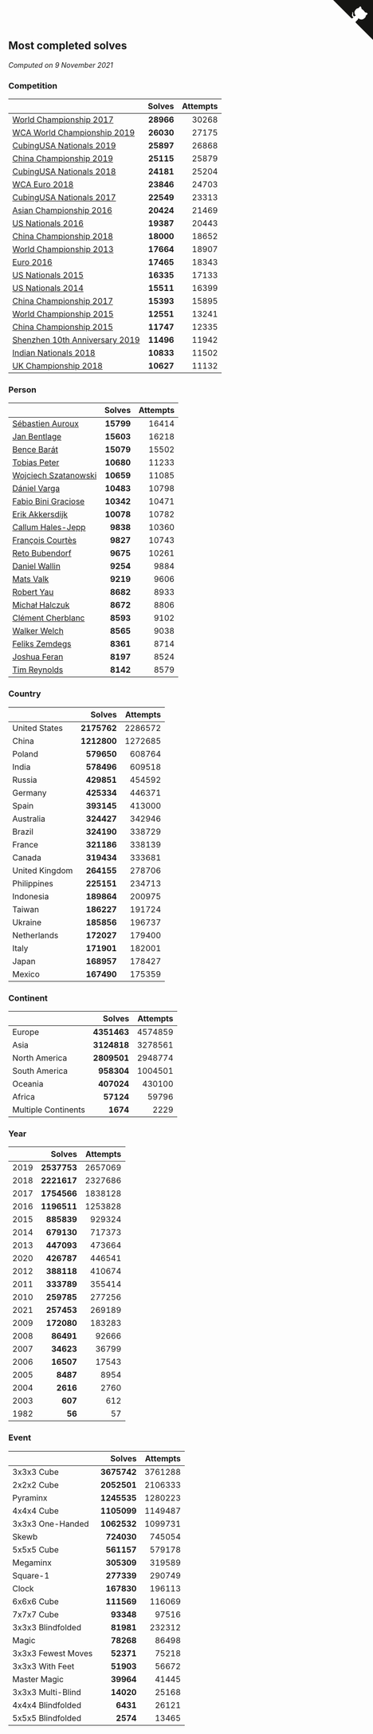 ## Most completed solves

*Computed on  9 November 2021*


### Competition

|  | Solves | Attempts |
| :--- | ---: | ---: |
| [World Championship 2017](https://www.worldcubeassociation.org/competitions/WC2017) | **28966** | 30268 |
| [WCA World Championship 2019](https://www.worldcubeassociation.org/competitions/WC2019) | **26030** | 27175 |
| [CubingUSA Nationals 2019](https://www.worldcubeassociation.org/competitions/CubingUSANationals2019) | **25897** | 26868 |
| [China Championship 2019](https://www.worldcubeassociation.org/competitions/ChinaChampionship2019) | **25115** | 25879 |
| [CubingUSA Nationals 2018](https://www.worldcubeassociation.org/competitions/CubingUSANationals2018) | **24181** | 25204 |
| [WCA Euro 2018](https://www.worldcubeassociation.org/competitions/Euro2018) | **23846** | 24703 |
| [CubingUSA Nationals 2017](https://www.worldcubeassociation.org/competitions/CubingUSANationals2017) | **22549** | 23313 |
| [Asian Championship 2016](https://www.worldcubeassociation.org/competitions/AsianChampionship2016) | **20424** | 21469 |
| [US Nationals 2016](https://www.worldcubeassociation.org/competitions/USNationals2016) | **19387** | 20443 |
| [China Championship 2018](https://www.worldcubeassociation.org/competitions/ChinaChampionship2018) | **18000** | 18652 |
| [World Championship 2013](https://www.worldcubeassociation.org/competitions/WC2013) | **17664** | 18907 |
| [Euro 2016](https://www.worldcubeassociation.org/competitions/Euro2016) | **17465** | 18343 |
| [US Nationals 2015](https://www.worldcubeassociation.org/competitions/USNationals2015) | **16335** | 17133 |
| [US Nationals 2014](https://www.worldcubeassociation.org/competitions/USNationals2014) | **15511** | 16399 |
| [China Championship 2017](https://www.worldcubeassociation.org/competitions/ChinaChampionship2017) | **15393** | 15895 |
| [World Championship 2015](https://www.worldcubeassociation.org/competitions/WC2015) | **12551** | 13241 |
| [China Championship 2015](https://www.worldcubeassociation.org/competitions/ChinaChampionship2015) | **11747** | 12335 |
| [Shenzhen 10th Anniversary 2019](https://www.worldcubeassociation.org/competitions/Shenzhen10thAnniversary2019) | **11496** | 11942 |
| [Indian Nationals 2018](https://www.worldcubeassociation.org/competitions/IndianNationals2018) | **10833** | 11502 |
| [UK Championship 2018](https://www.worldcubeassociation.org/competitions/UKC2018) | **10627** | 11132 |

### Person

|  | Solves | Attempts |
| :--- | ---: | ---: |
| [Sébastien Auroux](https://www.worldcubeassociation.org/persons/2008AURO01) | **15799** | 16414 |
| [Jan Bentlage](https://www.worldcubeassociation.org/persons/2010BENT01) | **15603** | 16218 |
| [Bence Barát](https://www.worldcubeassociation.org/persons/2008BARA01) | **15079** | 15502 |
| [Tobias Peter](https://www.worldcubeassociation.org/persons/2014PETE03) | **10680** | 11233 |
| [Wojciech Szatanowski](https://www.worldcubeassociation.org/persons/2011SZAT01) | **10659** | 11085 |
| [Dániel Varga](https://www.worldcubeassociation.org/persons/2008VARG01) | **10483** | 10798 |
| [Fabio Bini Graciose](https://www.worldcubeassociation.org/persons/2010GRAC02) | **10342** | 10471 |
| [Erik Akkersdijk](https://www.worldcubeassociation.org/persons/2005AKKE01) | **10078** | 10782 |
| [Callum Hales-Jepp](https://www.worldcubeassociation.org/persons/2012HALE01) | **9838** | 10360 |
| [François Courtès](https://www.worldcubeassociation.org/persons/2008COUR01) | **9827** | 10743 |
| [Reto Bubendorf](https://www.worldcubeassociation.org/persons/2012BUBE01) | **9675** | 10261 |
| [Daniel Wallin](https://www.worldcubeassociation.org/persons/2013WALL03) | **9254** | 9884 |
| [Mats Valk](https://www.worldcubeassociation.org/persons/2007VALK01) | **9219** | 9606 |
| [Robert Yau](https://www.worldcubeassociation.org/persons/2009YAUR01) | **8682** | 8933 |
| [Michał Halczuk](https://www.worldcubeassociation.org/persons/2006HALC01) | **8672** | 8806 |
| [Clément Cherblanc](https://www.worldcubeassociation.org/persons/2014CHER05) | **8593** | 9102 |
| [Walker Welch](https://www.worldcubeassociation.org/persons/2011WELC01) | **8565** | 9038 |
| [Feliks Zemdegs](https://www.worldcubeassociation.org/persons/2009ZEMD01) | **8361** | 8714 |
| [Joshua Feran](https://www.worldcubeassociation.org/persons/2011FERA01) | **8197** | 8524 |
| [Tim Reynolds](https://www.worldcubeassociation.org/persons/2005REYN01) | **8142** | 8579 |

### Country

|  | Solves | Attempts |
| :--- | ---: | ---: |
| United States | **2175762** | 2286572 |
| China | **1212800** | 1272685 |
| Poland | **579650** | 608764 |
| India | **578496** | 609518 |
| Russia | **429851** | 454592 |
| Germany | **425334** | 446371 |
| Spain | **393145** | 413000 |
| Australia | **324427** | 342946 |
| Brazil | **324190** | 338729 |
| France | **321186** | 338139 |
| Canada | **319434** | 333681 |
| United Kingdom | **264155** | 278706 |
| Philippines | **225151** | 234713 |
| Indonesia | **189864** | 200975 |
| Taiwan | **186227** | 191724 |
| Ukraine | **185856** | 196737 |
| Netherlands | **172027** | 179400 |
| Italy | **171901** | 182001 |
| Japan | **168957** | 178427 |
| Mexico | **167490** | 175359 |

### Continent

|  | Solves | Attempts |
| :--- | ---: | ---: |
| Europe | **4351463** | 4574859 |
| Asia | **3124818** | 3278561 |
| North America | **2809501** | 2948774 |
| South America | **958304** | 1004501 |
| Oceania | **407024** | 430100 |
| Africa | **57124** | 59796 |
| Multiple Continents | **1674** | 2229 |

### Year

|  | Solves | Attempts |
| :--- | ---: | ---: |
| 2019 | **2537753** | 2657069 |
| 2018 | **2221617** | 2327686 |
| 2017 | **1754566** | 1838128 |
| 2016 | **1196511** | 1253828 |
| 2015 | **885839** | 929324 |
| 2014 | **679130** | 717373 |
| 2013 | **447093** | 473664 |
| 2020 | **426787** | 446541 |
| 2012 | **388118** | 410674 |
| 2011 | **333789** | 355414 |
| 2010 | **259785** | 277256 |
| 2021 | **257453** | 269189 |
| 2009 | **172080** | 183283 |
| 2008 | **86491** | 92666 |
| 2007 | **34623** | 36799 |
| 2006 | **16507** | 17543 |
| 2005 | **8487** | 8954 |
| 2004 | **2616** | 2760 |
| 2003 | **607** | 612 |
| 1982 | **56** | 57 |

### Event

|  | Solves | Attempts |
| :--- | ---: | ---: |
| 3x3x3 Cube | **3675742** | 3761288 |
| 2x2x2 Cube | **2052501** | 2106333 |
| Pyraminx | **1245535** | 1280223 |
| 4x4x4 Cube | **1105099** | 1149487 |
| 3x3x3 One-Handed | **1062532** | 1099731 |
| Skewb | **724030** | 745054 |
| 5x5x5 Cube | **561157** | 579178 |
| Megaminx | **305309** | 319589 |
| Square-1 | **277339** | 290749 |
| Clock | **167830** | 196113 |
| 6x6x6 Cube | **111569** | 116069 |
| 7x7x7 Cube | **93348** | 97516 |
| 3x3x3 Blindfolded | **81981** | 232312 |
| Magic | **78268** | 86498 |
| 3x3x3 Fewest Moves | **52371** | 75218 |
| 3x3x3 With Feet | **51903** | 56672 |
| Master Magic | **39964** | 41445 |
| 3x3x3 Multi-Blind | **14020** | 25168 |
| 4x4x4 Blindfolded | **6431** | 26121 |
| 5x5x5 Blindfolded | **2574** | 13465 |


<a href="https://github.com/jonatanklosko/wca_statistics" class="github-corner" aria-label="View source on Github"><svg width="80" height="80" viewBox="0 0 250 250" style="fill:#151513; color:#fff; position: absolute; top: 0; border: 0; right: 0;" aria-hidden="true"><path d="M0,0 L115,115 L130,115 L142,142 L250,250 L250,0 Z"></path><path d="M128.3,109.0 C113.8,99.7 119.0,89.6 119.0,89.6 C122.0,82.7 120.5,78.6 120.5,78.6 C119.2,72.0 123.4,76.3 123.4,76.3 C127.3,80.9 125.5,87.3 125.5,87.3 C122.9,97.6 130.6,101.9 134.4,103.2" fill="currentColor" style="transform-origin: 130px 106px;" class="octo-arm"></path><path d="M115.0,115.0 C114.9,115.1 118.7,116.5 119.8,115.4 L133.7,101.6 C136.9,99.2 139.9,98.4 142.2,98.6 C133.8,88.0 127.5,74.4 143.8,58.0 C148.5,53.4 154.0,51.2 159.7,51.0 C160.3,49.4 163.2,43.6 171.4,40.1 C171.4,40.1 176.1,42.5 178.8,56.2 C183.1,58.6 187.2,61.8 190.9,65.4 C194.5,69.0 197.7,73.2 200.1,77.6 C213.8,80.2 216.3,84.9 216.3,84.9 C212.7,93.1 206.9,96.0 205.4,96.6 C205.1,102.4 203.0,107.8 198.3,112.5 C181.9,128.9 168.3,122.5 157.7,114.1 C157.9,116.9 156.7,120.9 152.7,124.9 L141.0,136.5 C139.8,137.7 141.6,141.9 141.8,141.8 Z" fill="currentColor" class="octo-body"></path></svg></a><style>.github-corner:hover .octo-arm{animation:octocat-wave 560ms ease-in-out}@keyframes octocat-wave{0%,100%{transform:rotate(0)}20%,60%{transform:rotate(-25deg)}40%,80%{transform:rotate(10deg)}}@media (max-width:500px){.github-corner:hover .octo-arm{animation:none}.github-corner .octo-arm{animation:octocat-wave 560ms ease-in-out}}</style>
